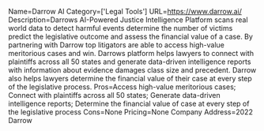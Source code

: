 Name=Darrow AI
Category=['Legal Tools']
URL=https://www.darrow.ai/
Description=Darrows AI-Powered Justice Intelligence Platform scans real world data to detect harmful events determine the number of victims predict the legislative outcome and assess the financial value of a case. By partnering with Darrow top litigators are able to access high-value meritorious cases and win. Darrows platform helps lawyers to connect with plaintiffs across all 50 states and generate data-driven intelligence reports with information about evidence damages class size and precedent. Darrow also helps lawyers determine the financial value of their case at every step of the legislative process.
Pros=Access high-value meritorious cases; Connect with plaintiffs across all 50 states; Generate data-driven intelligence reports; Determine the financial value of case at every step of the legislative process
Cons=None
Pricing=None
Company Address=2022 Darrow
